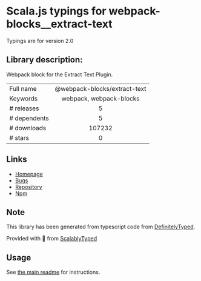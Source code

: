
# Scala.js typings for webpack-blocks__extract-text

Typings are for version 2.0

## Library description:
Webpack block for the Extract Text Plugin.

|                    |                 |
| ------------------ | :-------------: |
| Full name          | @webpack-blocks/extract-text |
| Keywords           | webpack, webpack-blocks |
| # releases         | 5 |
| # dependents       | 5 |
| # downloads        | 107232 |
| # stars            | 0 |

## Links
- [Homepage](https://github.com/andywer/webpack-blocks#readme)
- [Bugs](https://github.com/andywer/webpack-blocks/issues)
- [Repository](https://github.com/andywer/webpack-blocks)
- [Npm](https://www.npmjs.com/package/%40webpack-blocks%2Fextract-text)
    


## Note
This library has been generated from typescript code from [DefinitelyTyped](https://definitelytyped.org).

Provided with :purple_heart: from [ScalablyTyped](https://github.com/oyvindberg/ScalablyTyped)

## Usage
See [the main readme](../../readme.md) for instructions.


